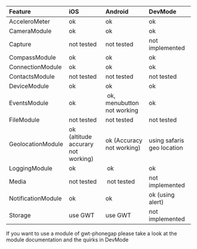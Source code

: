 | **Feature** | **iOS** | **Android** | **DevMode** |
|:------------|:--------|:------------|:------------|
| AcceleroMeter | ok      | ok          | ok          |
| CameraModule | ok      | ok          | ok          |
| Capture     | not tested | not tested  | not implemented |
| CompassModule | ok      | ok          | ok          |
| ConnectionModule | ok      | ok          | ok          |
| ContactsModule | not tested | not tested  | not tested  |
| DeviceModule | ok      | ok          | ok          |
| EventsModule | ok      | ok, menubutton not working | ok          |
| FileModule  | not tested | not tested | not tested  |
| GeolocationModule |  ok (altitude accurary not working) | ok (Accuracy not working) | using safaris geo location|
| LoggingModule | ok      | ok        | ok          |
| Media       | not tested | not tested | not implemented |
| NotificationModule | ok      | ok          | ok (using alert) |
| Storage     | use GWT | use GWT     | not implemented |

If you want to use a module of gwt-phonegap please take a look at the module documentation and the quirks in DevMode